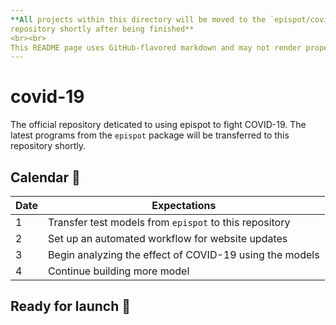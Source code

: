 ```yaml
---
**All projects within this directory will be moved to the `epispot/covid-19` 
repository shortly after being finished**
<br><br>
This README page uses GitHub-flavored markdown and may not render properly.
---
```

# covid-19
The official repository deticated to using epispot to fight COVID-19.
The latest programs from the `epispot` package will be transferred to this repository shortly.

## Calendar :calendar:
Date | Expectations
--- | ---
1 | Transfer test models from `epispot` to this repository
2 | Set up an automated workflow for website updates
3 | Begin analyzing the effect of COVID-19 using the models
4 | Continue building more model

## Ready for launch :rocket:
